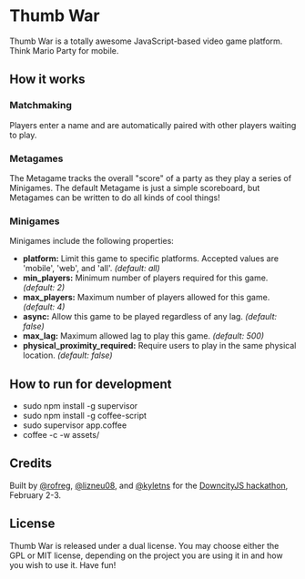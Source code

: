 # Thumb War

Thumb War is a totally awesome JavaScript-based video game platform. Think Mario Party for mobile.

## How it works

### Matchmaking

Players enter a name and are automatically paired with other players waiting to play.

### Metagames

The Metagame tracks the overall "score" of a party as they play a series of Minigames. The default Metagame is just a simple scoreboard, but Metagames can be written to do all kinds of cool things!

### Minigames

Minigames include the following properties:

* **platform:** Limit this game to specific platforms. Accepted values are 'mobile', 'web', and 'all'. *(default: all)*
* **min\_players:** Minimum number of players required for this game. *(default: 2)*
* **max\_players:** Maximum number of players allowed for this game. *(default: 4)*
* **async:** Allow this game to be played regardless of any lag. *(default: false)*
* **max_lag:** Maximum allowed lag to play this game. *(default: 500)*
* **physical\_proximity\_required:** Require users to play in the same physical location. *(default: false)*

## How to run for development

* sudo npm install -g supervisor
* sudo npm install -g coffee-script
* sudo supervisor app.coffee
* coffee -c -w assets/

## Credits
Built by [@rofreg](http://twitter.com/rofreg), [@lizneu08](http://twitter.com/lizneu08), and [@kyletns](http://twitter.com/kyletns) for the [DowncityJS hackathon](http://downcityjs.com), February 2-3.

## License

Thumb War is released under a dual license. You may choose either the GPL or MIT license, depending on the project you are using it in and how you wish to use it. Have fun!